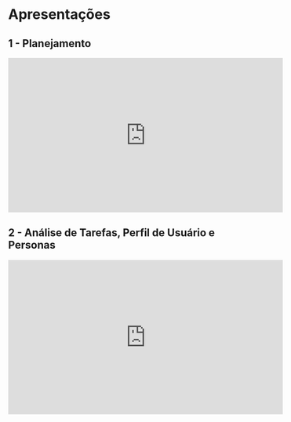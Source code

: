 # Apresentações

## 1 - Planejamento

<iframe width="560" height="315" src="https://www.youtube.com/embed/8F8uvZ_YngE" frameborder="0" allow="accelerometer; autoplay; clipboard-write; encrypted-media; gyroscope; picture-in-picture" allowfullscreen></iframe>

## 2 - Análise de Tarefas, Perfil de Usuário e Personas

<iframe width="560" height="315" src="https://www.youtube.com/embed/w2Ak7uUpdJc" frameborder="0" allow="accelerometer; autoplay; clipboard-write; encrypted-media; gyroscope; picture-in-picture" allowfullscreen></iframe>
